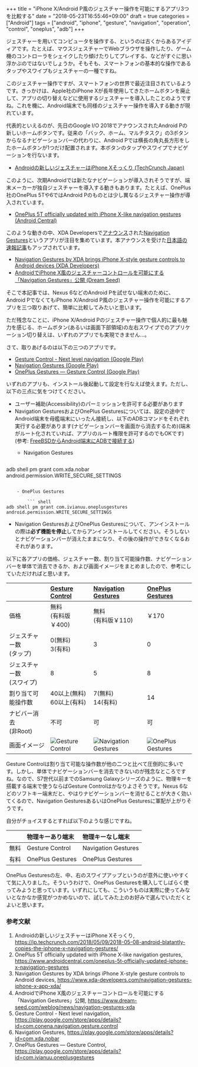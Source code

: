 +++
title = "iPhone X/Android P風のジェスチャー操作を可能にするアプリ3つを比較する"
date = "2018-05-23T16:55:46+09:00"
draft = true
categories = ["Android"]
tags = ["android", "iphone", "gesture", "navigation", "operation", "control", "oneplus", "adb"]
+++

ジェスチャーを用いてコンピュータを操作する、というのは古くからあるアイディアです。たとえば、マウスジェスチャーでWebブラウザを操作したり、ゲーム機のコントローラをシェイクしたり傾けたりしてプレイする、などがすぐに思い浮かぶのではないでしょうか。そもそも、スマートフォンの基本的な操作であるタップやスワイプもジェスチャーの一種ですね。

このジェスチャー操作ですが、スマートフォンの世界で最近注目されているようです。きっかけは、Apple社のiPhone Xが長年使用してきたホームボタンを廃止して、アプリの切り替えなどに使用するジェスチャーを導入したことのようですね。これを機に、Android端末でも同様のジェスチャー操作を導入する動きが現れています。

代表的といえるのが、先日のGoogle I/O 2018でアナウンスされたAndroid Pの新しいホームボタンです。従来の「バック、ホーム、マルチタスク」の3ボタンからなるナビゲーションバーの代わりに、Android Pでは横長の角丸長方形をしたホームボタンが1つだけ配置されます。本ボタンのタップやスワイプでナビゲーションを行ないます。

- [Androidの新しいジェスチャーはiPhone Xそっくり (TechCrunch Japan)](https://jp.techcrunch.com/2018/05/09/2018-05-08-android-blatantly-copies-the-iphone-x-navigation-gestures/)

このように、次期Androidでは新たなナビゲーションが導入されそうですが、端末メーカーが独自ジェスチャーを導入する動きもあります。たとえば、OnePlus社のOnePlus 5Tや6ではAndroid Pのものとは少し異なるジェスチャー操作が導入されています。

- [OnePlus 5T officially updated with iPhone X-like navigation gestures (Android Central)](https://www.androidcentral.com/oneplus-5t-officially-updated-iphone-x-navigation-gestures)

このような動きの中、XDA Developersで[アナウンス](https://www.xda-developers.com/navigation-gestures-iphone-x-app-xda/)された[Navigation Gestures](https://play.google.com/store/apps/details?id=com.xda.nobar)というアプリが注目を集めています。本アナウンスを受けた[日本語の速報記事](https://www.dream-seed.com/weblog/news/navigation-gestures-xda)もアップされています。

- [Navigation Gestures by XDA brings iPhone X-style gesture controls to Android devices (XDA Developers)](https://www.xda-developers.com/navigation-gestures-iphone-x-app-xda/)
- [AndroidでiPhone X風のジェスチャーコントロールを可能にする「Navigation Gestures」公開 (Dream Seed)](https://www.dream-seed.com/weblog/news/navigation-gestures-xda)

そこで本記事では、Nexus 6などのAndroid Pを試せない端末のために、Android PでなくてもiPhone X/Android P風のジェスチャー操作を可能にするアプリを三つ取りあげて、簡単に比較してみたいと思います。

ただ残念なことに、iPhone X/Android Pのジェスチャー操作で個人的に最も魅力を感じる、ホームボタン(あるいは画面下部領域)の左右スワイプでのアプリケーション切り替えは、いずれのアプリでも実現できません…。

さて、取りあげるのは以下の三つのアプリです。

- [Gesture Control - Next level navigation (Google Play)](https://play.google.com/store/apps/details?id=com.conena.navigation.gesture.control)
- [Navigation Gestures (Google Play)](https://play.google.com/store/apps/details?id=com.xda.nobar)
- [OnePlus Gestures — Gesture Control (Google Play)](https://play.google.com/store/apps/details?id=com.ivianuu.oneplusgestures)

いずれのアプリも、インストール後起動して設定を行なえば使えます。ただし、以下の三点に気をつけてください。

- ユーザー補助(Accessibility)のパーミッションを許可する必要があります
- Navigation GesturesおよびOnePlus Gesturesについては、設定の途中でAndroid端末を母艦端末にいったん接続し、以下のADBコマンドをそれぞれ実行する必要があります(ナビゲーションバーを画面から消去するため)(端末がルート化されていれば、アプリのルート権限を許可するのでもOKです)  
(参考: [FreeBSDからAndroid端末にADBで接続する](/post/freebsd-android-adb/))
    - Navigation Gestures

        ``` shell
adb shell pm grant com.xda.nobar android.permission.WRITE_SECURE_SETTINGS
```

    - OnePlus Gestures

        ``` shell
adb shell pm grant com.ivianuu.oneplusgestures android.permission.WRITE_SECURE_SETTINGS
```
- Navigation GesturesおよびOnePlus Gesturesについて、アンインストールの際は**必ず機能を停止**してからアンインストールしてください。そうしないとナビゲーションバーが消えたままになり、その後の操作ができなくなるおそれがあります。

以下に各アプリの価格、ジェスチャー数、割り当て可能操作数、ナビゲーションバーを単体で消去できるか、および画面イメージをまとめましたので、参考にしていただければと思います。

||[Gesture Control](https://play.google.com/store/apps/details?id=com.conena.navigation.gesture.control)|[Navigation Gestures](https://play.google.com/store/apps/details?id=com.xda.nobar)|[OnePlus Gestures](https://play.google.com/store/apps/details?id=com.ivianuu.oneplusgestures)|
|:---|:---|:---|:---|
|価格|無料<br>(有料版￥400)|無料<br>(有料版￥110)|￥170|
|ジェスチャー数<br>(タップ)|0(無料)<br>3(有料)|3|0|
|ジェスチャー数<br>(スワイプ)|8|5|8|
|割り当て可能操作数|40以上(無料)<br>60以上(有料)|7(無料)<br>14(有料)|14|
|ナビバー消去<br>(非Root)|不可|可|可|
|画面イメージ|![Gesture Control](/img/android/android-gesture-control.png)|![Navigation Gestures](/img/android/android-navigation-gestures.png)|![OnePlus Gestures](/img/android/android-oneplus-gestures.png)|

Gesture Controlは割り当て可能な操作数が他の二つと比べて圧倒的に多いです。しかし、単体でナビゲーションバーを消去できないのが残念なところですね。なので、S7世代以前までのSamsung Galaxyシリーズのように、物理キーを搭載する端末で使うならばGesture Controlはかなりよさそうです。Nexus 6などのソフトキー端末だと、やはりナビゲーションバーを消せることが大きく効いてくるので、Navigation GesturesあるいはOnePlus Gesturesに軍配が上がりそうです。

自分がチョイスするとすれば以下のような感じですね。

||物理キーあり端末|物理キーなし端末|
|:---|:---|:---|
|無料|Gesture Control|Navigation Gestures|
|有料|OnePlus Gestures|OnePlus Gestures|

OnePlus Gesturesの左、中、右のスワイプアップというのが意外に使いやすくて気に入りました。そういうわけで、OnePlus Gesturesを購入してしばらく使ってみようと思っています。いずれにしても、こういうものは実際に使ってみないとなかなか感覚がつかめないので、試してみた上のお好みで選んでいただくとよいと思います。

### 参考文献
1. Androidの新しいジェスチャーはiPhone Xそっくり, https://jp.techcrunch.com/2018/05/09/2018-05-08-android-blatantly-copies-the-iphone-x-navigation-gestures/
1. OnePlus 5T officially updated with iPhone X-like navigation gestures, https://www.androidcentral.com/oneplus-5t-officially-updated-iphone-x-navigation-gestures
1. Navigation Gestures by XDA brings iPhone X-style gesture controls to Android devices, https://www.xda-developers.com/navigation-gestures-iphone-x-app-xda/
1. AndroidでiPhone X風のジェスチャーコントロールを可能にする「Navigation Gestures」公開, https://www.dream-seed.com/weblog/news/navigation-gestures-xda
1. Gesture Control - Next level navigation, https://play.google.com/store/apps/details?id=com.conena.navigation.gesture.control
1. Navigation Gestures, https://play.google.com/store/apps/details?id=com.xda.nobar
1. OnePlus Gestures — Gesture Control, https://play.google.com/store/apps/details?id=com.ivianuu.oneplusgestures
